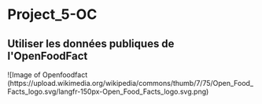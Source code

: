  <h1>Project_5-OC</h1>
<h2>Utiliser les données publiques de l'OpenFoodFact</h2> ![Image of Openfoodfact
(https://upload.wikimedia.org/wikipedia/commons/thumb/7/75/Open_Food_Facts_logo.svg/langfr-150px-Open_Food_Facts_logo.svg.png)
